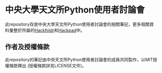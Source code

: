 # 中央大學天文所Python使用者討論會
此repository存放中央大學天文所Python使用者討論會的相關筆記，更多相關資料彙整於所屬的[Hackfoldr](http://hackfoldr.org/iancupythonmeetup)和[Hackpad](https://iancupythonmeetup.hackpad.com)中。

## 作者及授權條款
此repository的筆記由中央天文所Python使用者討論會的成員共同製作，以MIT授權條款釋出 (授權條款詳見LICENSE文件)。
